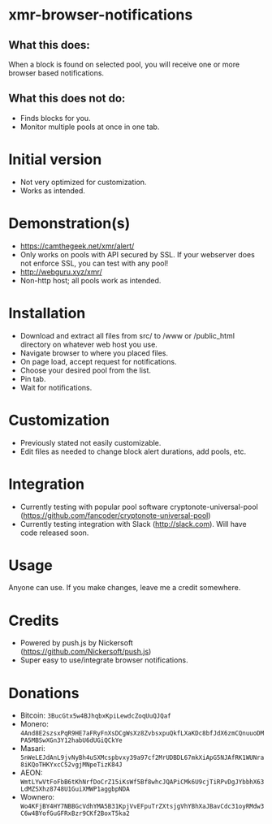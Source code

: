 # xmr-browser-notifications
## What this does: 
When a block is found on selected pool, you will receive one or more browser based notifications.
## What this does not do:
- Finds blocks for you.
- Monitor multiple pools at once in one tab.

# Initial version
- Not very optimized for customization.
- Works as intended.

# Demonstration(s)
- https://camthegeek.net/xmr/alert/ 
- Only works on pools with API secured by SSL. If your webserver does not enforce SSL, you can test with any pool!
- http://webguru.xyz/xmr/
- Non-http host; all pools work as intended.

# Installation
- Download and extract all files from src/ to /www or /public_html directory on whatever web host you use.
- Navigate browser to where you placed files.
- On page load, accept request for notifications.
- Choose your desired pool from the list.
- Pin tab.
- Wait for notifications.

# Customization
- Previously stated not easily customizable.
- Edit files as needed to change block alert durations, add pools, etc.

# Integration
- Currently testing with popular pool software cryptonote-universal-pool (https://github.com/fancoder/cryptonote-universal-pool)
- Currently testing integration with Slack (http://slack.com). Will have code released soon.

# Usage
Anyone can use. If you make changes, leave me a credit somewhere.

# Credits
- Powered by push.js by Nickersoft (https://github.com/Nickersoft/push.js)
- Super easy to use/integrate browser notifications.

# Donations
- Bitcoin: `3BucGtx5w4BJhqbxKpiLewdcZoqUuQJQaf`
- Monero: `4And8E2szsxPqR9HE7aFRyFnXsDCgWsXz8ZvbsxpuQkfLXaKDc8bfJdX6zmCQnuuoDMPA5MBSwXGn3Y12habU6dUGiQCkYe`
- Masari: `5nWeLEJdAnL9jvNyBh4uSXMcspbvxy39a97cf2MrUDBDL67mkXiApG5NJAfRK1WUNra8iKQoTHKYxcC52vgjMNpeTizK84J`
- AEON: `WmtLYwVtFoFbB6tKhNrfDoCrZ15iKsWf5Bf8whcJQAPiCMk6U9cjTiRPvDgJYbbhX63LdMZSXhz8748U1GuiXMWP1aggbpNDA`
- Wownero: `Wo4KFjBY4HY7NBBGcVdhYMA5B31KpjVvEFpuTrZXtsjgVhYBhXaJBavCdc31oyRMdw3C6w4BYofGuGFRxBzr9CKf2BoxT5ka2`
